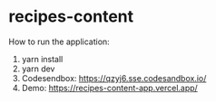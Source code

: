 # recipes-content

How to run the application:

1. yarn install
2. yarn dev
3. Codesendbox: https://qzyj6.sse.codesandbox.io/
4. Demo: https://recipes-content-app.vercel.app/

